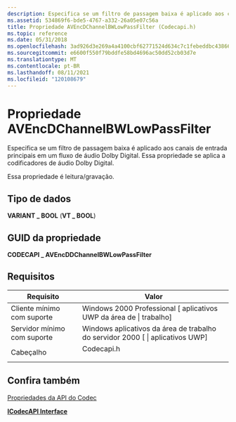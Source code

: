 ```yaml
---
description: Especifica se um filtro de passagem baixa é aplicado aos canais de entrada principais em um fluxo de áudio Dolby Digital. Essa propriedade se aplica a codificadores de áudio Dolby Digital.
ms.assetid: 534869f6-bde5-4767-a332-26a05e07c56a
title: Propriedade AVEncDChannelBWLowPassFilter (Codecapi.h)
ms.topic: reference
ms.date: 05/31/2018
ms.openlocfilehash: 3ad926d3e269a4a4100cbf62771524d634c7c1febeddbc43866d9fbbb574b7a4
ms.sourcegitcommit: e6600f550f79bddfe58bd4696ac50dd52cb03d7e
ms.translationtype: MT
ms.contentlocale: pt-BR
ms.lasthandoff: 08/11/2021
ms.locfileid: "120108679"
---
```

# <a name="avencddchannelbwlowpassfilter-property"></a>Propriedade AVEncDChannelBWLowPassFilter

Especifica se um filtro de passagem baixa é aplicado aos canais de entrada principais em um fluxo de áudio Dolby Digital. Essa propriedade se aplica a codificadores de áudio Dolby Digital.

Essa propriedade é leitura/gravação.

## <a name="data-type"></a>Tipo de dados

**VARIANT \_ BOOL** (**VT \_ BOOL**)

## <a name="property-guid"></a>GUID da propriedade

**CODECAPI \_ AVEncDDChannelBWLowPassFilter**

## <a name="requirements"></a>Requisitos



| Requisito | Valor |
|-------------------------------------|---------------------------------------------------------------------------------------|
| Cliente mínimo com suporte<br/> | Windows 2000 Professional \[ aplicativos UWP da área de \| trabalho\]<br/>                     |
| Servidor mínimo com suporte<br/> | Windows aplicativos da área de trabalho do servidor 2000 \[ \| aplicativos UWP\]<br/>                           |
| Cabeçalho<br/>                   | <dl> <dt>Codecapi.h</dt> </dl> |



## <a name="see-also"></a>Confira também

<dl> <dt>

[Propriedades da API do Codec](codec-api-properties.md)
</dt> <dt>

[**ICodecAPI Interface**](/windows/desktop/api/Strmif/nn-strmif-icodecapi)
</dt> </dl>

 

 




